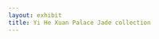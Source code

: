 ```yaml
---
layout: exhibit
title: Yi He Xuan Palace Jade collection
---
```

<iiif-storyboard annotationurl='https://zihan0315.github.io/jadesproject9_on_annonatate/annotations/2-k1c-2fk1c002430n000000000paa-list.json'></iiif-storyboard>
